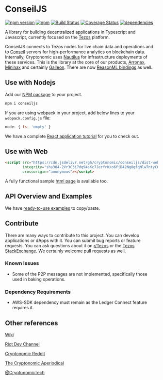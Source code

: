 # ConseilJS

[![npm version](https://img.shields.io/npm/v/conseiljs.svg)](https://www.npmjs.com/package/conseiljs)
[![npm](https://img.shields.io/npm/dm/conseiljs.svg)](https://www.npmjs.com/package/conseiljs)
[![Build Status](https://travis-ci.org/Cryptonomic/ConseilJS.svg?branch=master)](https://travis-ci.org/Cryptonomic/ConseilJS)
[![Coverage Status](https://coveralls.io/repos/github/Cryptonomic/ConseilJS/badge.svg?branch=master)](https://coveralls.io/github/Cryptonomic/ConseilJS?branch=master)
[![dependencies](https://david-dm.org/Cryptonomic/ConseilJS/status.svg)](https://david-dm.org/Cryptonomic/ConseilJS)

A library for building decentralized applications in Typescript and Javascript, currently focused on the [Tezos](http://tezos.com/) platform.

ConseilJS connects to Tezos nodes for live chain data and operations and to [Conseil](https://github.com/Cryptonomic/Conseil) servers for high-performance analytics on blockchain data. Internally, Cryptonomic uses [Nautilus](https://github.com/Cryptonomic/Nautilus) for infrastructure deployments of these services. This is the library at the core of our products, [Arronax](https://arronax-beta.cryptonomic.tech), [Mininax](https://mininax.cryptonomic.tech) and certainly [Galleon](https://galleon-wallet.tech). There are now [ReasonML bindings](https://github.com/Cryptonomic/ConseilJS-ReasonML-Bindings) as well.

## Use with Nodejs

Add our [NPM package](https://www.npmjs.com/package/conseiljs) to your project.

```bash
npm i conseiljs
```

If you are using webpack in your project, add below lines to your `webpack.config.js` file:

```javascript
node: { fs: 'empty' }
```

We have a complete [React application tutorial](https://github.com/Cryptonomic/ConseilJS-Tutorials) for you to check out.

## Use with Web

```html
<script src="https://cdn.jsdelivr.net/gh/cryptonomic/conseiljs/dist-web/conseiljs.min.js"
        integrity="sha384-2Vr3C3i7dq94sKc7JerYrW/o6fjD42NgOgfqNlw7ntyCQ0eMqHAk1ENOyQsXtJXo"
        crossorigin="anonymous"></script>
```

A fully functional sample [html page](https://github.com/Cryptonomic/ConseilJS-HTML-Example) is available too.

## API Overview and Examples

We have [ready-to-use examples](https://cryptonomic.github.io/ConseilJS/) to copy/paste.

## Contribute

There are many ways to contribute to this project. You can develop applications or dApps with it. You can submit bug reports or feature requests. You can ask questions about it on [r/Tezos](http://reddit.com/r/tezos/) or the [Tezos StackExchange](https://tezos.stackexchange.com). We certainly welcome pull requests as well.

### Known Issues

- Some of the P2P messages are not implemented, specifically those used in baking operations.

### Dependency Requirements

- AWS-SDK dependency must remain as the Ledger Connect feature requires it.

## Other references

[Wiki](https://github.com/Cryptonomic/ConseilJS/wiki/Tutorial:-Querying-for-Tezos-alphanet-data-using-the-ConseilJS-v2-API)

[Riot Dev Channel](https://matrix.to/#/!rUwpbdwWhWgKINPyOD:cryptonomic.tech?via=cryptonomic.tech&via=matrix.org&via=ostez.com)

[Cryptonomic Reddit](https://www.reddit.com/r/cryptonomic)

[The Cryptonomic Aperiodical](https://medium.com/the-cryptonomic-aperiodical)

[@CryptonomicTech](https://twitter.com/CryptonomicTech)

